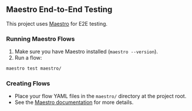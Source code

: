 ## Maestro End-to-End Testing

This project uses [Maestro](https://maestro.mobile.dev/) for E2E testing.

### Running Maestro Flows

1. Make sure you have Maestro installed (`maestro --version`).
2. Run a flow:

```sh
maestro test maestro/
```

### Creating Flows
- Place your flow YAML files in the `maestro/` directory at the project root.
- See the [Maestro documentation](https://maestro.mobile.dev/getting-started/installation/) for more details. 